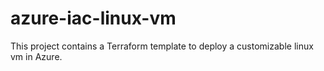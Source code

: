 # azure-iac-linux-vm
This project contains a Terraform template to deploy a customizable linux vm in Azure.
